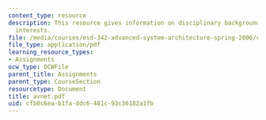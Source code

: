 ```yaml
---
content_type: resource
description: This resource gives information on disciplinary background, and research
  interests.
file: /media/courses/esd-342-advanced-system-architecture-spring-2006/cfb0c6eab1faddc6481c93c36182a1fb_avnet.pdf
file_type: application/pdf
learning_resource_types:
- Assignments
ocw_type: OCWFile
parent_title: Assignments
parent_type: CourseSection
resourcetype: Document
title: avnet.pdf
uid: cfb0c6ea-b1fa-ddc6-481c-93c36182a1fb
---
```

